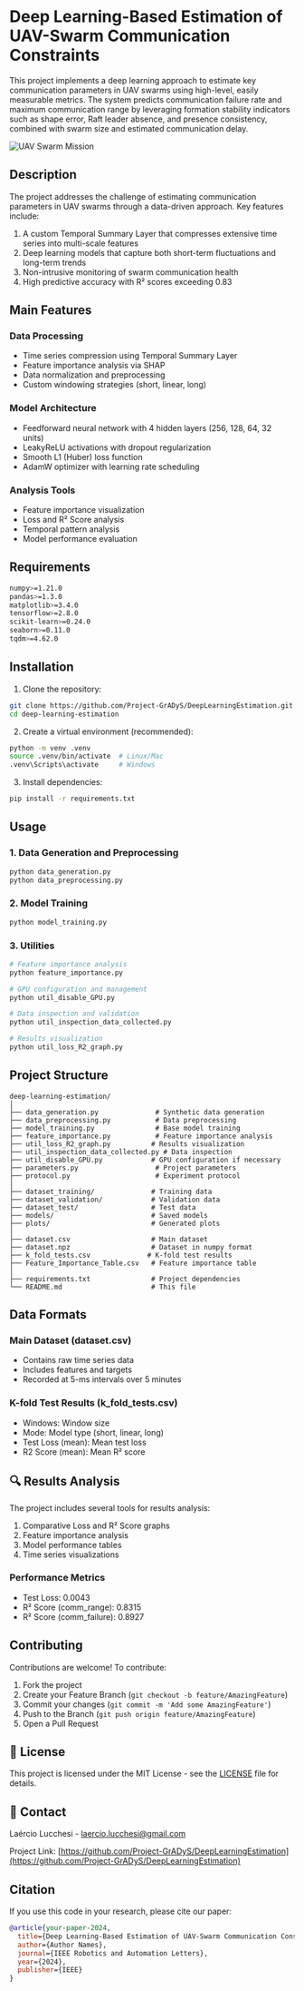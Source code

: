 # Deep Learning-Based Estimation of UAV-Swarm Communication Constraints

This project implements a deep learning approach to estimate key communication parameters in UAV swarms using high-level, easily measurable metrics. The system predicts communication failure rate and maximum communication range by leveraging formation stability indicators such as shape error, Raft leader absence, and presence consistency, combined with swarm size and estimated communication delay.

![UAV Swarm Mission](uav_swarm_mission.gif)

## Description

The project addresses the challenge of estimating communication parameters in UAV swarms through a data-driven approach. Key features include:

1. A custom Temporal Summary Layer that compresses extensive time series into multi-scale features
2. Deep learning models that capture both short-term fluctuations and long-term trends
3. Non-intrusive monitoring of swarm communication health
4. High predictive accuracy with R² scores exceeding 0.83

## Main Features

### Data Processing
- Time series compression using Temporal Summary Layer
- Feature importance analysis via SHAP
- Data normalization and preprocessing
- Custom windowing strategies (short, linear, long)

### Model Architecture
- Feedforward neural network with 4 hidden layers (256, 128, 64, 32 units)
- LeakyReLU activations with dropout regularization
- Smooth L1 (Huber) loss function
- AdamW optimizer with learning rate scheduling

### Analysis Tools
- Feature importance visualization
- Loss and R² Score analysis
- Temporal pattern analysis
- Model performance evaluation

## Requirements

```bash
numpy>=1.21.0
pandas>=1.3.0
matplotlib>=3.4.0
tensorflow>=2.8.0
scikit-learn>=0.24.0
seaborn>=0.11.0
tqdm>=4.62.0
```

## Installation

1. Clone the repository:
```bash
git clone https://github.com/Project-GrADyS/DeepLearningEstimation.git
cd deep-learning-estimation
```

2. Create a virtual environment (recommended):
```bash
python -m venv .venv
source .venv/bin/activate  # Linux/Mac
.venv\Scripts\activate     # Windows
```

3. Install dependencies:
```bash
pip install -r requirements.txt
```

## Usage

### 1. Data Generation and Preprocessing
```bash
python data_generation.py
python data_preprocessing.py
```

### 2. Model Training
```bash
python model_training.py
```

### 3. Utilities
```bash
# Feature importance analysis
python feature_importance.py

# GPU configuration and management
python util_disable_GPU.py

# Data inspection and validation
python util_inspection_data_collected.py

# Results visualization
python util_loss_R2_graph.py
```

## Project Structure

```
deep-learning-estimation/
│
├── data_generation.py              # Synthetic data generation
├── data_preprocessing.py           # Data preprocessing
├── model_training.py               # Base model training
├── feature_importance.py           # Feature importance analysis
├── util_loss_R2_graph.py          # Results visualization
├── util_inspection_data_collected.py # Data inspection
├── util_disable_GPU.py            # GPU configuration if necessary
├── parameters.py                   # Project parameters
├── protocol.py                     # Experiment protocol
│
├── dataset_training/              # Training data
├── dataset_validation/            # Validation data
├── dataset_test/                  # Test data
├── models/                        # Saved models
├── plots/                         # Generated plots
│
├── dataset.csv                    # Main dataset
├── dataset.npz                    # Dataset in numpy format
├── k_fold_tests.csv              # K-fold test results
├── Feature_Importance_Table.csv   # Feature importance table
│
├── requirements.txt               # Project dependencies
└── README.md                      # This file
```

## Data Formats

### Main Dataset (dataset.csv)
- Contains raw time series data
- Includes features and targets
- Recorded at 5-ms intervals over 5 minutes

### K-fold Test Results (k_fold_tests.csv)
- Windows: Window size
- Mode: Model type (short, linear, long)
- Test Loss (mean): Mean test loss
- R2 Score (mean): Mean R² score

## 🔍 Results Analysis

The project includes several tools for results analysis:
1. Comparative Loss and R² Score graphs
2. Feature importance analysis
3. Model performance tables
4. Time series visualizations

### Performance Metrics
- Test Loss: 0.0043
- R² Score (comm_range): 0.8315
- R² Score (comm_failure): 0.8927

## Contributing

Contributions are welcome! To contribute:

1. Fork the project
2. Create your Feature Branch (`git checkout -b feature/AmazingFeature`)
3. Commit your changes (`git commit -m 'Add some AmazingFeature'`)
4. Push to the Branch (`git push origin feature/AmazingFeature`)
5. Open a Pull Request

## 📄 License

This project is licensed under the MIT License - see the [LICENSE](LICENSE) file for details.

## 📧 Contact

Laércio Lucchesi - laercio.lucchesi@gmail.com

Project Link: [https://github.com/Project-GrADyS/DeepLearningEstimation](https://github.com/Project-GrADyS/DeepLearningEstimation)

## Citation

If you use this code in your research, please cite our paper:

```bibtex
@article{your-paper-2024,
  title={Deep Learning-Based Estimation of UAV-Swarm Communication Constraints},
  author={Author Names},
  journal={IEEE Robotics and Automation Letters},
  year={2024},
  publisher={IEEE}
}
``` 